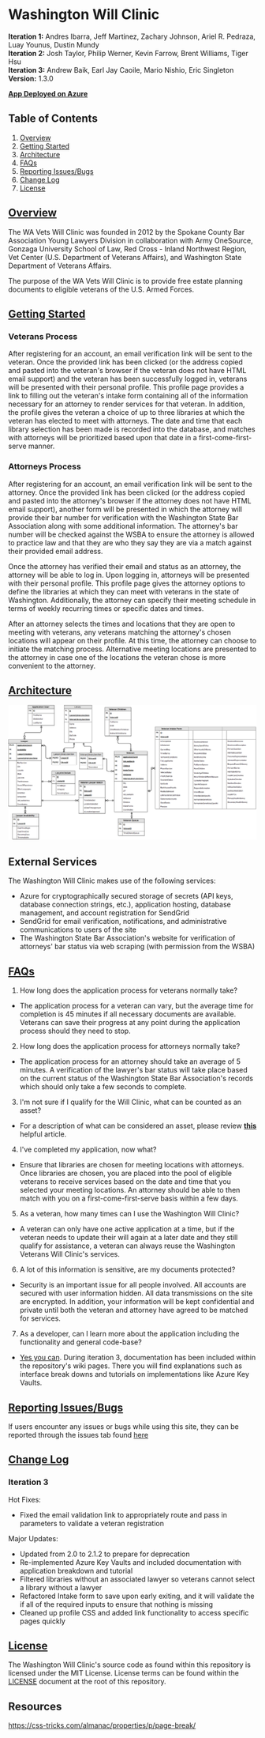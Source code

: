 # Washington Will Clinic
**Iteration 1:** Andres Ibarra, Jeff Martinez, Zachary Johnson, Ariel R. Pedraza, Luay Younus, Dustin Mundy<br/>
**Iteration 2:** Josh Taylor, Philip Werner, Kevin Farrow, Brent Williams, Tiger Hsu<br/>
**Iteration 3:** Andrew Baik, Earl Jay Caoile, Mario Nishio, Eric Singleton<br/>
**Version:** 1.3.0

[**App Deployed on Azure**](https://willclinicapp3.azurewebsites.net/)

## Table of Contents

1. [Overview](https://github.com/Will-Clinic/WA-Will-Clinic/new/master?readme=1#overview)
2. [Getting Started](https://github.com/Will-Clinic/WA-Will-Clinic/new/master?readme=1#getting-started)
3. [Architecture](https://github.com/Will-Clinic/WA-Will-Clinic/new/master?readme=1#architecture)
4. [FAQs](https://github.com/Will-Clinic/WA-Will-Clinic/new/master?readme=1#faqs)
5. [Reporting Issues/Bugs](https://github.com/Will-Clinic/WA-Will-Clinic/new/master?readme=1#reporting-issuesbugs)
6. [Change Log](https://github.com/Will-Clinic/WA-Will-Clinic/new/master?readme=1#change-log)
7. [License](https://github.com/Will-Clinic/WA-Will-Clinic/new/master?readme=1#license)

## [Overview](https://github.com/Will-Clinic/WA-Will-Clinic/new/master?readme=1#table-of-contents)
The WA Vets Will Clinic was founded in 2012 by the Spokane County Bar Association Young Lawyers Division in collaboration with Army OneSource, Gonzaga University School of Law, Red Cross - Inland Northwest Region, Vet Center (U.S. Department of Veterans Affairs), and  Washington State Department of Veterans Affairs.

The purpose of the WA Vets Will Clinic is to provide free estate planning documents to eligible veterans of the U.S. Armed Forces.

## [Getting Started](https://github.com/Will-Clinic/WA-Will-Clinic/new/master?readme=1#table-of-contents)

### Veterans Process
After registering for an account, an email verification link will be sent to the veteran. Once the provided link has been clicked (or the address copied and pasted into the veteran's browser if the veteran does not have HTML email support) and the veteran has been successfully logged in, veterans will be presented
with their personal profile. This profile page provides a link to filling
out the veteran's intake form containing all of the information necessary
for an attorney to render services for that veteran. In addition, the profile
gives the veteran a choice of up to three libraries at which the veteran has
elected to meet with attorneys. The date and time that each library selection
has been made is recorded into the database, and matches with attorneys will
be prioritized based upon that date in a first-come-first-serve manner.

### Attorneys Process
After registering for an account, an email verification link will be sent to the attorney. Once the provided link has been clicked (or the address copied and pasted into the attorney's browser if the attorney does not have HTML email support), another form will be presented in which the attorney will provide their bar number for verification with the Washington State Bar Association along with some additional information. The attorney's bar number will be checked against the WSBA to ensure the attorney is allowed to practice law and that they are who they say they are via a match against their provided email address.

Once the attorney has verified their email and status as an attorney, the
attorney will be able to log in. Upon logging in, attorneys will be presented
with their personal profile. This profile page gives the attorney options
to define the libraries at which they can meet with veterans in the state
of Washington. Additionally, the attorney can specify their meeting schedule
in terms of weekly recurring times or specific dates and times. 

After an attorney selects the times and locations that they are open to
meeting with veterans, any veterans matching the attorney's chosen locations
will appear on their profile. At this time, the attorney can choose to
initiate the matching process. Alternative meeting locations are presented
to the attorney in case one of the locations the veteran chose is more
convenient to the attorney.

## [Architecture](https://github.com/Will-Clinic/WA-Will-Clinic/new/master?readme=1#table-of-contents)
![Database Schema](/Resources/dbSchema.png)

## External Services

The Washington Will Clinic makes use of the following services:

- Azure for cryptographically secured storage of secrets (API keys, database connection strings, etc.), application hosting, database management, and account registration for SendGrid 
- SendGrid for email verification, notifications, and administrative communications to users of the site
- The Washington State Bar Association's website for verification of attorneys' bar status via web scraping (with permission from the WSBA)

## [FAQs](https://github.com/Will-Clinic/WA-Will-Clinic/new/master?readme=1#table-of-contents)
1. How long does the application process for veterans normally take?
  + The application process for a veteran can vary, but the average time for completion is 45 minutes if all necessary documents are available. Veterans can save their progress at any point during the application process should they need to stop.
  
2. How long does the application process for attorneys normally take?
  + The application process for an attorney should take an average of 5
  minutes. A verification of the lawyer's bar status will take place based
  on the current status of the Washington State Bar Association's records
  which should only take a few seconds to complete.

3. I'm not sure if I qualify for the Will Clinic, what can be counted as an asset?
  + For a description of what can be considered an asset, please review [**this**](https://www.sapling.com/12085934/examples-personal-assets) helpful article.
4. I've completed my application, now what?
  + Ensure that libraries are chosen for meeting locations with attorneys.
  Once libraries are chosen, you are placed into the pool of eligible 
  veterans to receive services based on the date and time that you selected
  your meeting locations. An attorney should be able to then match with you
  on a first-come-first-serve basis within a few days.

5. As a veteran, how many times can I use the Washington Will Clinic?
  + A veteran can only have one active application at a time, but if the veteran needs to update their will again at a later date and they still qualify for assistance, a veteran can always reuse the Washington Veterans Will Clinic's services.

6. A lot of this information is sensitive, are my documents protected?
  + Security is an important issue for all people involved. All accounts are secured with user information hidden. All data transmissions on the site
  are encrypted. In addition, your information will be kept confidential and
  private until both the veteran and attorney have agreed to be matched for
  services.

7. As a developer, can I learn more about the application including the functionality and general code-base?
  + [Yes you can](https://github.com/Will-Clinic/WA-Will-Clinic/wiki). During iteration 3, documentation has been included within the repository's wiki pages. There you will find explanations such as interface break downs and tutorials on implementations like Azure Key Vaults. 
  
## [Reporting Issues/Bugs](https://github.com/Will-Clinic/WA-Will-Clinic/new/master?readme=1#table-of-contents)
If users encounter any issues or bugs while using this site, they can be reported through the issues tab found [here](https://github.com/Will-Clinic/WA-Will-Clinic/issues)

## [Change Log](https://github.com/Will-Clinic/WA-Will-Clinic/new/master?readme=1#table-of-contents)
### Iteration 3
Hot Fixes:

* Fixed the email validation link to appropriately route and pass in parameters to validate a veteran registration

Major Updates:

* Updated from 2.0 to 2.1.2 to prepare for deprecation
* Re-implemented Azure Key Vaults and included documentation with application breakdown and tutorial
* Filtered libraries without an associated lawyer so veterans cannot select a library without a lawyer
* Refactored Intake form to save upon early exiting, and it will validate the if all of the required inputs to ensure that nothing is missing
* Cleaned up profile CSS and added link functionality to access specific pages quickly

## [License](https://github.com/Will-Clinic/WA-Will-Clinic/new/master?readme=1#table-of-contents)
The Washington Will Clinic's source code as found within this repository
is licensed under the MIT License. License terms can be found within the
[LICENSE](/LICENSE) document at the root of this repository.

## Resources
https://css-tricks.com/almanac/properties/p/page-break/